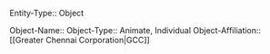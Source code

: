 Entity-Type:: Object

Object-Name:: 
Object-Type:: Animate, Individual
Object-Affiliation:: [[Greater Chennai Corporation|GCC]]